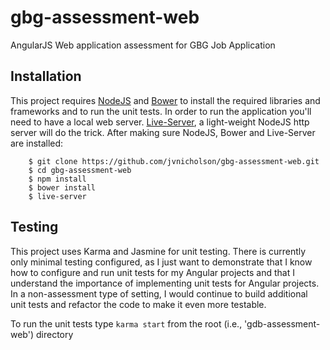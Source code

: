 # gbg-assessment-web

AngularJS Web application assessment for GBG Job Application

## Installation

This project requires [NodeJS](https://nodejs.org/en/) and [Bower](http://bower.io) to install the required libraries and frameworks and to run the unit tests.
In order to run the application you'll need to have a local web server. [Live-Server](https://www.npmjs.com/package/live-server), a light-weight NodeJS http server
 will do the trick. After making sure NodeJS, Bower and Live-Server are installed:
 
 ```
     $ git clone https://github.com/jvnicholson/gbg-assessment-web.git
     $ cd gbg-assessment-web
     $ npm install
     $ bower install
     $ live-server
 ```

## Testing
 
This project uses Karma and Jasmine for unit testing. There is currently only minimal testing configured, as I just want to demonstrate that I know how to configure and run unit tests for my Angular projects and that I understand the importance of implementing unit tests for Angular projects. In a non-assessment type of setting, I would continue to build additional unit tests and refactor the code to make it even more testable.

To run the unit tests type `karma start` from the root (i.e., 'gdb-assessment-web') directory
